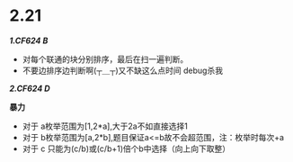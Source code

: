# 2.21
***1.CF624 B***

* 对每个联通的块分别排序，最后在扫一遍判断。
* 不要边排序边判断啊(┬＿┬)又不缺这么点时间 debug杀我

***2.CF624 D***

**暴力**
* 对于 a枚举范围为[1,2*a],大于2a不如直接选择1
* 对于 b枚举范围为[a,2*b],题目保证a<=b故不会超范围，注：枚举时每次+a
* 对于 c 只能为(c/b)或(c/b+1)倍个b中选择（向上向下取整） 
